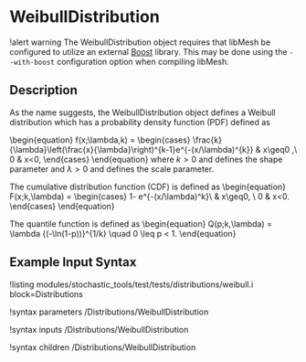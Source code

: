 # WeibullDistribution

!alert warning
The WeibullDistribution object requires that libMesh be configured to utilize an external
[Boost](www.boost.org) library. This may be done using the `--with-boost` configuration option
when compiling libMesh.

## Description

As the name suggests, the WeibullDistribution object defines a Weibull distribution which
has a probability density function (PDF) defined as

\begin{equation}
f(x;\lambda,k) =
\begin{cases}
\frac{k}{\lambda}\left(\frac{x}{\lambda}\right)^{k-1}e^{-(x/\lambda)^{k}} & x\geq0 ,\\
0 & x<0,
\end{cases}
\end{equation}
where $k > 0$ and defines the shape parameter and $\lambda > 0$ and defines the scale parameter.

The cumulative distribution function (CDF) is defined as
\begin{equation}
F(x;k,\lambda) =
\begin{cases}
1- e^{-(x/\lambda)^k}\ & x\geq0, \\
0 & x<0.
\end{cases}
\end{equation}

The quantile function is defined as
\begin{equation}
Q(p;k,\lambda) = \lambda {(-\ln(1-p))}^{1/k} \quad 0 \leq p < 1.
\end{equation}

## Example Input Syntax

!listing modules/stochastic_tools/test/tests/distributions/weibull.i block=Distributions

!syntax parameters /Distributions/WeibullDistribution

!syntax inputs /Distributions/WeibullDistribution

!syntax children /Distributions/WeibullDistribution
